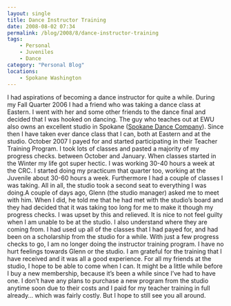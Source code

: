 ```yaml
---
layout: single
title: Dance Instructor Training
date: 2008-08-02 07:34
permalink: /blog/2008/8/dance-instructor-training
tags:
    - Personal
    - Juveniles
    - Dance
category: "Personal Blog"
locations:
    - Spokane Washington
---
```


I had aspirations of becoming a dance instructor for quite a while. During my Fall Quarter 2006 I had a friend who was taking a dance class at Eastern. I went with her and some other friends to the dance final and decided that I was hooked on dancing. The guy who teaches out at EWU also owns an excellent studio in Spokane ([Spokane Dance Company][1]). Since then I have taken ever dance class that I can, both at Eastern and at the studio. October 2007 I payed for and started participating in their Teacher Training Program. I took lots of classes and pasted a majority of my progress checks. between October and January. When classes started in the Winter my life got super hectic. I was working 30-40 hours a week at the CRC. I started doing my practicum that quarter too, working at the Juvenile about 30-60 hours a week. Furthermore I had a couple of classes I was taking. All in all, the studio took a second seat to everything I was doing.A couple of days ago, Glenn (the studio manager) asked me to meet with him. When I did, he told me that he had met with the studio’s board and they had decided that it was taking too long for me to make it though my progress checks. I was upset by this and relieved. It is nice to not feel guilty when I am unable to be at the studio. I also understand where they are coming from. I had used up all of the classes that I had payed for, and had been on a scholarship from the studio for a while. With just a few progress checks to go, I am no longer doing the instructor training program. I have no hurt feelings towards Glenn or the studio. I am grateful for the training that I have received and it was all a good experience. For all my friends at the studio, I hope to be able to come when I can. It might be a little while before I buy a new membership, because it’s been a while since I’ve had to have one. I don’t have any plans to purchase a new program from the studio anytime soon due to their costs and I paid for my teacher training in full already… which was fairly costly. But I hope to still see you all around.

   [1]: http://spokanedance.com/ (Spokane Dance Company)
